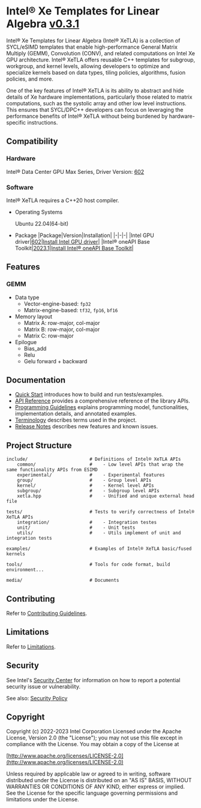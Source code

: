 # Intel® Xe Templates for Linear Algebra [v0.3.1](./CHANGELOG.md)
Intel® Xe Templates for Linear Algebra (Intel® XeTLA) is a collection of SYCL/eSIMD templates that enable high-performance General Matrix Multiply (GEMM), Convolution (CONV), and related computations on Intel Xe GPU architecture. Intel® XeTLA offers reusable C++ templates for subgroup, workgroup, and kernel levels, allowing developers to optimize and specialize kernels based on data types, tiling policies, algorithms, fusion policies, and more. 

One of the key features of Intel® XeTLA is its ability to abstract and hide details of Xe hardware implementations, particularly those related to matrix computations, such as the systolic array and other low level instructions. This ensures that SYCL/DPC++ developers can focus on leveraging the performance benefits of Intel® XeTLA without being burdened by hardware-specific instructions.

<!-- @cond -->
## Compatibility

### Hardware
Intel® Data Center GPU Max Series, Driver Version: [602](https://dgpu-docs.intel.com/releases/stable_602_20230323.html)

### Software
Intel® XeTLA requires a C++20 host compiler.

- Operating Systems

    Ubuntu 22.04(64-bit)

- Package
    |Package|Version|Installation|
    |-|-|-|
    |Intel GPU driver|[602](https://dgpu-docs.intel.com/releases/stable_602_20230323.html)|[Install Intel GPU driver](https://dgpu-docs.intel.com/installation-guides/index.html#intel-data-center-gpu-max-series)|
    |Intel® oneAPI Base Toolkit|[2023.1](https://www.intel.com/content/www/us/en/developer/tools/oneapi/base-toolkit-download.html)|[Install Intel® oneAPI Base Toolkit](https://www.intel.com/content/www/us/en/developer/tools/oneapi/base-toolkit-download.html)|

<!-- @endcond -->

## Features

### GEMM
- Data type
    - Vector-engine-based: `fp32`
    - Matrix-engine-based: `tf32`, `fp16`, `bf16`
- Memory layout
    - Matrix A: row-major, col-major
    - Matrix B: row-major, col-major
    - Matrix C: row-major
- Epilogue
    - Bias_add
    - Relu
    - Gelu forward + backward

<!-- @cond -->

## Documentation

- [Quick Start](media/docs/quick_start.md) introduces how to build and run tests/examples.
- [API Reference](https://intel.github.io/xetla) provides a comprehensive reference of the library APIs.
- [Programming Guidelines](./media/docs/programming_guidelines.md) explains programming model, functionalities, implementation details, and annotated examples.
- [Terminology](./media/docs/terminology.md) describes terms used in the project.
- [Release Notes](./CHANGELOG.md) describes new features and known issues.
 
## Project Structure

```
include/                       # Definitions of Intel® XeTLA APIs
    common/                    #    - Low level APIs that wrap the same functionality APIs from ESIMD
    experimental/              #    - Experimental features
    group/                     #    - Group level APIs 
    kernel/                    #    - Kernel level APIs
    subgroup/                  #    - Subgroup level APIs
    xetla.hpp                  #    - Unified and unique external head file

tests/                         # Tests to verify correctness of Intel® XeTLA APIs
    integration/               #    - Integration testes
    unit/                      #    - Unit tests
    utils/                     #    - Utils implement of unit and integration tests

examples/                      # Examples of Intel® XeTLA basic/fused kernels

tools/                         # Tools for code format, build environment...

media/                         # Documents
```

## Contributing

Refer to [Contributing Guidelines](./CONTRIBUTING.md).


## Limitations

Refer to [Limitations](./media/docs/limitations.md).

<!-- @endcond -->

## Security

See Intel's [Security Center](https://www.intel.com/content/www/us/en/security-center/default.html)
for information on how to report a potential security issue or vulnerability.

See also: [Security Policy](SECURITY.md)

## Copyright

Copyright (c) 2022-2023 Intel Corporation
Licensed under the Apache License, Version 2.0 (the "License");
you may not use this file except in compliance with the License.
You may obtain a copy of the License at

  [http://www.apache.org/licenses/LICENSE-2.0](http://www.apache.org/licenses/LICENSE-2.0)

Unless required by applicable law or agreed to in writing, software
distributed under the License is distributed on an "AS IS" BASIS,
WITHOUT WARRANTIES OR CONDITIONS OF ANY KIND, either express or implied.
See the License for the specific language governing permissions and
limitations under the License.


